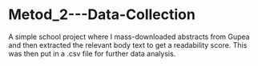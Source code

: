 # Metod_2---Data-Collection
A simple school project where I mass-downloaded abstracts from Gupea and then extracted the relevant body text to get a readability score. This was then put in a .csv file for further data analysis.
